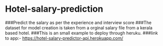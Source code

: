 # Hotel-salary-prediction
###Predict the salary as per the experience and interview score
###The dataset for model creation is taken from a orginal salary file from a kerala based hotel.
###This is an small example to deploy through heruku.
###link to app:- https://hotel-salary-predictor-api.herokuapp.com/
